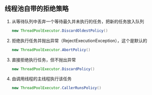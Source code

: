 ## 线程池自带的拒绝策略

1. 从等待队列中丢弃一个等待最久并未执行的任务，把新的任务放入队列

   ```java
   new ThreadPoolExecutor.DiscardOldestPolicy()
   ```

   

2. 拒绝执行任务并抛出异常（RejectExecutionException），这个是默认的

   ````java
   new ThreadPoolExecutor.AbortPolicy()
   ````

   

3. 直接拒绝执行任务，但不抛出异常

   ```java
   new ThreadPoolExecutor.DiscardPolicy()
   ```

   

4. 由调用线程的主线程执行该任务

   ```java
   new ThreadPoolExecutor.CallerRunsPolicy()
   ```

   
